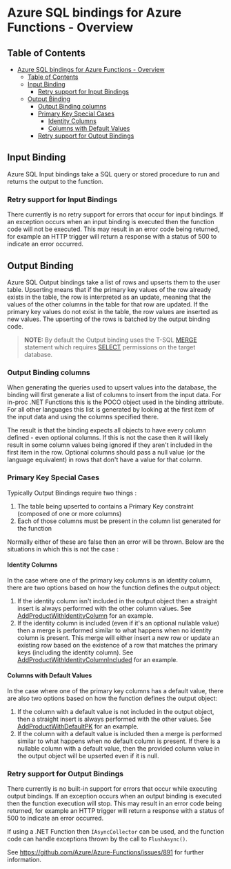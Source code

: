 # Azure SQL bindings for Azure Functions - Overview

## Table of Contents

- [Azure SQL bindings for Azure Functions - Overview](#azure-sql-bindings-for-azure-functions---overview)
  - [Table of Contents](#table-of-contents)
  - [Input Binding](#input-binding)
    - [Retry support for Input Bindings](#retry-support-for-input-bindings)
  - [Output Binding](#output-binding)
    - [Output Binding columns](#output-binding-columns)
    - [Primary Key Special Cases](#primary-key-special-cases)
      - [Identity Columns](#identity-columns)
      - [Columns with Default Values](#columns-with-default-values)
    - [Retry support for Output Bindings](#retry-support-for-output-bindings)

## Input Binding

Azure SQL Input bindings take a SQL query or stored procedure to run and returns the output to the function.

### Retry support for Input Bindings

There currently is no retry support for errors that occur for input bindings. If an exception occurs when an input binding is executed then the function code will not be executed. This may result in an error code being returned, for example an HTTP trigger will return a response with a status of 500 to indicate an error occurred.

## Output Binding

Azure SQL Output bindings take a list of rows and upserts them to the user table. Upserting means that if the primary key values of the row already exists in the table, the row is interpreted as an update, meaning that the values of the other columns in the table for that row are updated. If the primary key values do not exist in the table, the row values are inserted as new values. The upserting of the rows is batched by the output binding code.

  > **NOTE:** By default the Output binding uses the T-SQL [MERGE](https://docs.microsoft.com/sql/t-sql/statements/merge-transact-sql) statement which requires [SELECT](https://docs.microsoft.com/sql/t-sql/statements/merge-transact-sql#permissions) permissions on the target database.

### Output Binding columns

When generating the queries used to upsert values into the database, the binding will first generate a list of columns to insert from the input data. For in-proc .NET Functions this is the POCO object used in the binding attribute. For all other languages this list is generated by looking at the first item of the input data and using the columns specified there.

The result is that the binding expects all objects to have every column defined - even optional columns. If this is not the case then it will likely result in some column values being ignored if they aren't included in the first item in the row. Optional columns should pass a null value (or the language equivalent) in rows that don't have a value for that column.

### Primary Key Special Cases

Typically Output Bindings require two things :

1. The table being upserted to contains a Primary Key constraint (composed of one or more columns)
2. Each of those columns must be present in the column list generated for the function

Normally either of these are false then an error will be thrown. Below are the situations in which this is not the case :

#### Identity Columns

In the case where one of the primary key columns is an identity column, there are two options based on how the function defines the output object:

1. If the identity column isn't included in the output object then a straight insert is always performed with the other column values. See [AddProductWithIdentityColumn](../samples/samples-csharp/OutputBindingSamples/AddProductWithIdentityColumn.cs) for an example.
2. If the identity column is included (even if it's an optional nullable value) then a merge is performed similar to what happens when no identity column is present. This merge will either insert a new row or update an existing row based on the existence of a row that matches the primary keys (including the identity column). See [AddProductWithIdentityColumnIncluded](../samples/samples-csharp/OutputBindingSamples/AddProductWithIdentityColumnIncluded.cs) for an example.

#### Columns with Default Values

In the case where one of the primary key columns has a default value, there are also two options based on how the function defines the output object:

1. If the column with a default value is not included in the output object, then a straight insert is always performed with the other values. See [AddProductWithDefaultPK](../samples/samples-csharp/OutputBindingSamples/AddProductWithDefaultPK.cs) for an example.
2. If the column with a default value is included then a merge is performed similar to what happens when no default column is present. If there is a nullable column with a default value, then the provided column value in the output object will be upserted even if it is null.

### Retry support for Output Bindings

There currently is no built-in support for errors that occur while executing output bindings. If an exception occurs when an output binding is executed then the function execution will stop. This may result in an error code being returned, for example an HTTP trigger will return a response with a status of 500 to indicate an error occurred.

If using a .NET Function then `IAsyncCollector` can be used, and the function code can handle exceptions thrown by the call to `FlushAsync()`.

See <https://github.com/Azure/Azure-Functions/issues/891> for further information.
